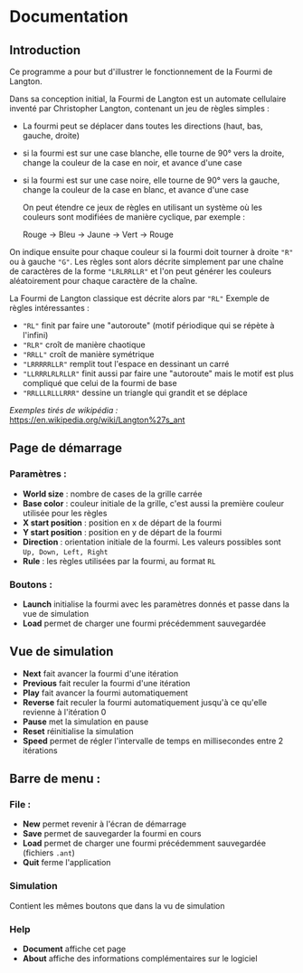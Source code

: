 # Documentation
## Introduction
Ce programme a pour but d'illustrer le fonctionnement de la Fourmi de Langton.

Dans sa conception initial, la Fourmi de Langton est un automate cellulaire inventé par Christopher Langton, contenant un jeu de règles simples :

* La fourmi peut se déplacer dans toutes les directions (haut, bas, gauche, droite)
* si la fourmi est sur une case blanche, elle tourne de 90° vers la droite, change la couleur de la case en noir, et avance d'une case
* si la fourmi est sur une case noire, elle tourne de 90° vers la gauche, change la couleur de la case en blanc, et avance d'une case
	
	On peut étendre ce jeux de règles en utilisant un système où les couleurs sont modifiées de manière cyclique, par exemple :
	
	Rouge &rarr; Bleu &rarr; Jaune &rarr; Vert &rarr; Rouge

On indique ensuite pour chaque couleur si la fourmi doit tourner à droite `"R"` ou à gauche `"G"`.
Les règles sont alors décrite simplement par une chaîne de caractères de la forme `"LRLRRLLR"` et l'on peut générer les couleurs aléatoirement pour chaque caractère de la chaîne.

La Fourmi de Langton classique est décrite alors par `"RL"`
Exemple de règles intéressantes :
* `"RL"` finit par faire une "autoroute" (motif périodique qui se répète à l'infini)
* `"RLR"` croît de manière chaotique
* `"RRLL"` croît de manière symétrique
* `"LRRRRRLLR"` remplit tout l'espace en dessinant un carré
* `"LLRRRLRLRLLR"` finit aussi par faire une "autoroute" mais  le motif est plus compliqué que 	celui de la fourmi de base
* `"RRLLLRLLLRRR"` dessine un triangle qui grandit et se déplace 

_Exemples tirés de wikipédia :_ https://en.wikipedia.org/wiki/Langton%27s_ant

## Page de démarrage

### Paramètres :
* **World size** : nombre de cases de la grille carrée
* **Base color** : couleur initiale de la grille, c'est aussi la première couleur utilisée pour les règles
* **X start position** : position en x de départ de la fourmi
* **Y start position** : position en y de départ de la fourmi
* **Direction** : orientation initiale de la fourmi. Les valeurs possibles sont `Up, Down, Left, Right`
* **Rule** : les règles utilisées par la fourmi, au format `RL`

### Boutons :
* **Launch** initialise la fourmi avec les paramètres donnés et passe dans la vue de simulation
* **Load** permet de charger une fourmi précédemment sauvegardée

## Vue de simulation 
* **Next** fait avancer la fourmi d'une itération
* **Previous** fait reculer la fourmi d'une itération
* **Play** fait avancer la fourmi automatiquement
* **Reverse** fait reculer la fourmi automatiquement jusqu'à ce qu'elle revienne à l'itération 0
* **Pause** met la simulation en pause
* **Reset** réinitialise la simulation
* **Speed** permet de régler l'intervalle de temps en millisecondes entre 2 itérations

## Barre de menu :
### File : 
* **New** permet revenir à l'écran de démarrage
* **Save** permet de sauvegarder la fourmi en cours
* **Load** permet de charger une fourmi précédemment sauvegardée (fichiers `.ant`)
* **Quit** ferme l'application

### Simulation
Contient les mêmes boutons que dans la vu de simulation

### Help
* **Document** affiche cet page
* **About** affiche des informations complémentaires sur le logiciel

